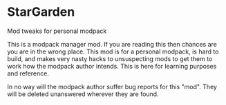 # StarGarden
Mod tweaks for personal modpack


This is a modpack manager mod.  If you are reading this then chances are you are in the wrong place.
This mod is for a personal modpack, is hard to build, and makes very nasty hacks to unsuspecting mods to
get them to work how the modpack author intends.  This is here for learning purposes and reference.

In no way will the modpack author suffer bug reports for this "mod".  They will be deleted unanswered wherever they are found.